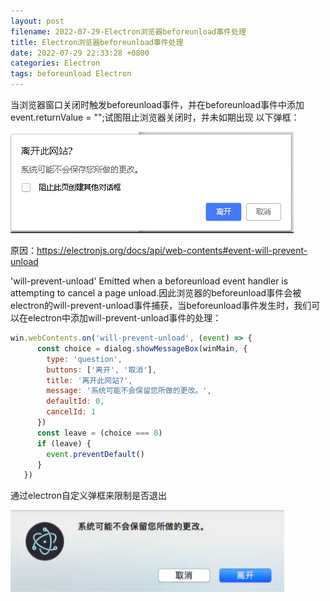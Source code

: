 ```yaml
---
layout: post
filename: 2022-07-29-Electron浏览器beforeunload事件处理
title: Electron浏览器beforeunload事件处理
date: 2022-07-29 22:33:28 +0800
categories: Electron
tags: beforeunload Electron
---
```


当浏览器窗口关闭时触发beforeunload事件，并在beforeunload事件中添加event.returnValue = "";试图阻止浏览器关闭时，并未如期出现 以下弹框：

<img src="../images/../../images/post/electron_beforeunload01.png" />

原因：https://electronjs.org/docs/api/web-contents#event-will-prevent-unload

'will-prevent-unload' Emitted when a beforeunload event handler is attempting to cancel a page unload.因此浏览器的beforeunload事件会被electron的will-prevent-unload事件捕获，当beforeunload事件发生时，我们可以在electron中添加will-prevent-unload事件的处理：

```javascript
win.webContents.on('will-prevent-unload', (event) => {
      const choice = dialog.showMessageBox(winMain, {
        type: 'question',
        buttons: ['离开', '取消'],
        title: '离开此网站?',
        message: '系统可能不会保留您所做的更改。',
        defaultId: 0,
        cancelId: 1
      })
      const leave = (choice === 0)
      if (leave) {
        event.preventDefault()
      }
   })
```

通过electron自定义弹框来限制是否退出

<img src="../images/../../images/post/electron_beforeunload02.png" style="zoom:80%;" />